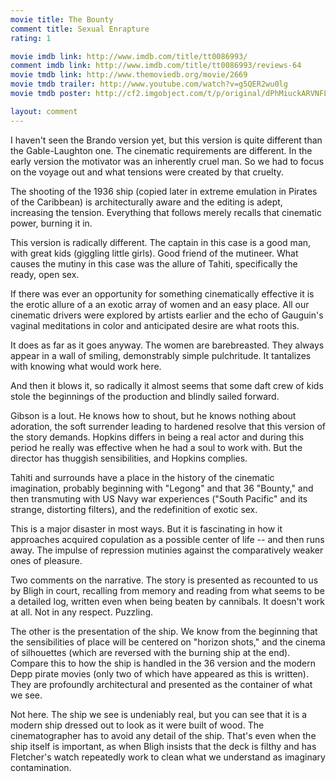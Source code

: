 ```yaml
---
movie title: The Bounty
comment title: Sexual Enrapture
rating: 1

movie imdb link: http://www.imdb.com/title/tt0086993/
comment imdb link: http://www.imdb.com/title/tt0086993/reviews-64
movie tmdb link: http://www.themoviedb.org/movie/2669
movie tmdb trailer: http://www.youtube.com/watch?v=g5QER2wu0lg
movie tmdb poster: http://cf2.imgobject.com/t/p/original/dPhMiuckARVNFLmH4KiSoJ4q1AW.jpg

layout: comment
---
```


I haven't seen the Brando version yet, but this version is quite different than the Gable-Laughton one. The cinematic requirements are different. In the early version the motivator was an inherently cruel man. So we had to focus on the voyage out and what tensions were created by that cruelty.

The shooting of the 1936 ship (copied later in extreme emulation in Pirates of the Caribbean) is architecturally aware and the editing is adept, increasing the tension. Everything that follows merely recalls that cinematic power, burning it in.

This version is radically different. The captain in this case is a good man, with great kids (giggling little girls). Good friend of the mutineer. What causes the mutiny in this case was the allure of Tahiti, specifically the ready, open sex.

If there was ever an opportunity for something cinematically effective it is the erotic allure of a an exotic array of women and an easy place. All our cinematic drivers were explored by artists earlier and the echo of Gauguin's vaginal meditations in color and anticipated desire are what roots this.

It does as far as it goes anyway. The women are barebreasted. They always appear in a wall of smiling, demonstrably simple pulchritude. It tantalizes with knowing what would work here.

And then it blows it, so radically it almost seems that some daft crew of kids stole the beginnings of the production and blindly sailed forward.

Gibson is a lout. He knows how to shout, but he knows nothing about adoration, the soft surrender leading to hardened resolve that this version of the story demands. Hopkins differs in being a real actor and during this period he really was effective when he had a soul to work with. But the director has thuggish sensibilities, and Hopkins complies.

Tahiti and surrounds have a place in the history of the cinematic imagination, probably beginning with "Legong" and that 36 "Bounty," and then transmuting with US Navy war experiences ("South Pacific" and its strange, distorting filters), and the redefinition of exotic sex.

This is a major disaster in most ways. But it is fascinating in how it approaches acquired copulation as a possible center of life -- and then runs away. The impulse of repression mutinies against the comparatively weaker ones of pleasure.

Two comments on the narrative. The story is presented as recounted to us by Bligh in court, recalling from memory and reading from what seems to be a detailed log, written even when being beaten by cannibals. It doesn't work at all. Not in any respect. Puzzling.

The other is the presentation of the ship. We know from the beginning that the sensibilities of place will be centered on "horizon shots," and the cinema of silhouettes (which are reversed with the burning ship at the end). Compare this to how the ship is handled in the 36 version and the modern Depp pirate movies (only two of which have appeared as this is written). They are profoundly architectural and presented as the container of what we see.

Not here. The ship we see is undeniably real, but you can see that it is a modern ship dressed out to look as it were built of wood. The cinematographer has to avoid any detail of the ship. That's even when the ship itself is important, as when Bligh insists that the deck is filthy and has Fletcher's watch repeatedly work to clean what we understand as imaginary contamination.